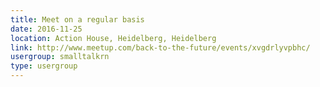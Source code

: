 ```yaml
---
title: Meet on a regular basis
date: 2016-11-25
location: Action House, Heidelberg, Heidelberg
link: http://www.meetup.com/back-to-the-future/events/xvgdrlyvpbhc/
usergroup: smalltalkrn
type: usergroup
---
```

